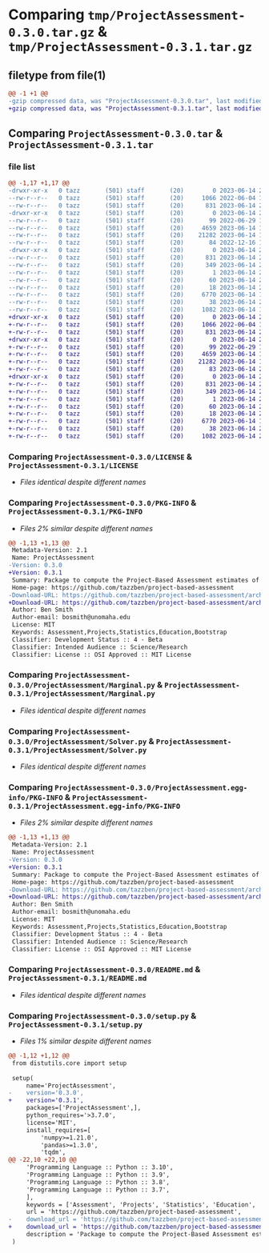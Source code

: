 # Comparing `tmp/ProjectAssessment-0.3.0.tar.gz` & `tmp/ProjectAssessment-0.3.1.tar.gz`

## filetype from file(1)

```diff
@@ -1 +1 @@
-gzip compressed data, was "ProjectAssessment-0.3.0.tar", last modified: Wed Jun 14 20:04:59 2023, max compression
+gzip compressed data, was "ProjectAssessment-0.3.1.tar", last modified: Wed Jun 14 20:53:27 2023, max compression
```

## Comparing `ProjectAssessment-0.3.0.tar` & `ProjectAssessment-0.3.1.tar`

### file list

```diff
@@ -1,17 +1,17 @@
-drwxr-xr-x   0 tazz       (501) staff       (20)        0 2023-06-14 20:04:59.928745 ProjectAssessment-0.3.0/
--rw-r--r--   0 tazz       (501) staff       (20)     1066 2022-06-04 12:11:30.000000 ProjectAssessment-0.3.0/LICENSE
--rw-r--r--   0 tazz       (501) staff       (20)      831 2023-06-14 20:04:59.928652 ProjectAssessment-0.3.0/PKG-INFO
-drwxr-xr-x   0 tazz       (501) staff       (20)        0 2023-06-14 20:04:59.927766 ProjectAssessment-0.3.0/ProjectAssessment/
--rw-r--r--   0 tazz       (501) staff       (20)       99 2022-06-29 18:35:17.000000 ProjectAssessment-0.3.0/ProjectAssessment/MakeTable.py
--rw-r--r--   0 tazz       (501) staff       (20)     4659 2023-06-14 19:59:55.000000 ProjectAssessment-0.3.0/ProjectAssessment/Marginal.py
--rw-r--r--   0 tazz       (501) staff       (20)    21282 2023-06-14 19:59:55.000000 ProjectAssessment-0.3.0/ProjectAssessment/Solver.py
--rw-r--r--   0 tazz       (501) staff       (20)       84 2022-12-16 11:54:15.000000 ProjectAssessment-0.3.0/ProjectAssessment/__init__.py
-drwxr-xr-x   0 tazz       (501) staff       (20)        0 2023-06-14 20:04:59.928504 ProjectAssessment-0.3.0/ProjectAssessment.egg-info/
--rw-r--r--   0 tazz       (501) staff       (20)      831 2023-06-14 20:04:59.000000 ProjectAssessment-0.3.0/ProjectAssessment.egg-info/PKG-INFO
--rw-r--r--   0 tazz       (501) staff       (20)      349 2023-06-14 20:04:59.000000 ProjectAssessment-0.3.0/ProjectAssessment.egg-info/SOURCES.txt
--rw-r--r--   0 tazz       (501) staff       (20)        1 2023-06-14 20:04:59.000000 ProjectAssessment-0.3.0/ProjectAssessment.egg-info/dependency_links.txt
--rw-r--r--   0 tazz       (501) staff       (20)       60 2023-06-14 20:04:59.000000 ProjectAssessment-0.3.0/ProjectAssessment.egg-info/requires.txt
--rw-r--r--   0 tazz       (501) staff       (20)       18 2023-06-14 20:04:59.000000 ProjectAssessment-0.3.0/ProjectAssessment.egg-info/top_level.txt
--rw-r--r--   0 tazz       (501) staff       (20)     6770 2023-06-14 19:59:55.000000 ProjectAssessment-0.3.0/README.md
--rw-r--r--   0 tazz       (501) staff       (20)       38 2023-06-14 20:04:59.928781 ProjectAssessment-0.3.0/setup.cfg
--rw-r--r--   0 tazz       (501) staff       (20)     1082 2023-06-14 19:59:55.000000 ProjectAssessment-0.3.0/setup.py
+drwxr-xr-x   0 tazz       (501) staff       (20)        0 2023-06-14 20:53:27.735282 ProjectAssessment-0.3.1/
+-rw-r--r--   0 tazz       (501) staff       (20)     1066 2022-06-04 12:11:30.000000 ProjectAssessment-0.3.1/LICENSE
+-rw-r--r--   0 tazz       (501) staff       (20)      831 2023-06-14 20:53:27.735189 ProjectAssessment-0.3.1/PKG-INFO
+drwxr-xr-x   0 tazz       (501) staff       (20)        0 2023-06-14 20:53:27.734521 ProjectAssessment-0.3.1/ProjectAssessment/
+-rw-r--r--   0 tazz       (501) staff       (20)       99 2022-06-29 18:35:17.000000 ProjectAssessment-0.3.1/ProjectAssessment/MakeTable.py
+-rw-r--r--   0 tazz       (501) staff       (20)     4659 2023-06-14 19:59:55.000000 ProjectAssessment-0.3.1/ProjectAssessment/Marginal.py
+-rw-r--r--   0 tazz       (501) staff       (20)    21282 2023-06-14 19:59:55.000000 ProjectAssessment-0.3.1/ProjectAssessment/Solver.py
+-rw-r--r--   0 tazz       (501) staff       (20)       83 2023-06-14 20:49:14.000000 ProjectAssessment-0.3.1/ProjectAssessment/__init__.py
+drwxr-xr-x   0 tazz       (501) staff       (20)        0 2023-06-14 20:53:27.735042 ProjectAssessment-0.3.1/ProjectAssessment.egg-info/
+-rw-r--r--   0 tazz       (501) staff       (20)      831 2023-06-14 20:53:27.000000 ProjectAssessment-0.3.1/ProjectAssessment.egg-info/PKG-INFO
+-rw-r--r--   0 tazz       (501) staff       (20)      349 2023-06-14 20:53:27.000000 ProjectAssessment-0.3.1/ProjectAssessment.egg-info/SOURCES.txt
+-rw-r--r--   0 tazz       (501) staff       (20)        1 2023-06-14 20:53:27.000000 ProjectAssessment-0.3.1/ProjectAssessment.egg-info/dependency_links.txt
+-rw-r--r--   0 tazz       (501) staff       (20)       60 2023-06-14 20:53:27.000000 ProjectAssessment-0.3.1/ProjectAssessment.egg-info/requires.txt
+-rw-r--r--   0 tazz       (501) staff       (20)       18 2023-06-14 20:53:27.000000 ProjectAssessment-0.3.1/ProjectAssessment.egg-info/top_level.txt
+-rw-r--r--   0 tazz       (501) staff       (20)     6770 2023-06-14 19:59:55.000000 ProjectAssessment-0.3.1/README.md
+-rw-r--r--   0 tazz       (501) staff       (20)       38 2023-06-14 20:53:27.735317 ProjectAssessment-0.3.1/setup.cfg
+-rw-r--r--   0 tazz       (501) staff       (20)     1082 2023-06-14 20:49:28.000000 ProjectAssessment-0.3.1/setup.py
```

### Comparing `ProjectAssessment-0.3.0/LICENSE` & `ProjectAssessment-0.3.1/LICENSE`

 * *Files identical despite different names*

### Comparing `ProjectAssessment-0.3.0/PKG-INFO` & `ProjectAssessment-0.3.1/PKG-INFO`

 * *Files 2% similar despite different names*

```diff
@@ -1,13 +1,13 @@
 Metadata-Version: 2.1
 Name: ProjectAssessment
-Version: 0.3.0
+Version: 0.3.1
 Summary: Package to compute the Project-Based Assessment estimates of student and rubric proficiency.
 Home-page: https://github.com/tazzben/project-based-assessment
-Download-URL: https://github.com/tazzben/project-based-assessment/archive/v0.3.0.tar.gz
+Download-URL: https://github.com/tazzben/project-based-assessment/archive/v0.3.1.tar.gz
 Author: Ben Smith
 Author-email: bosmith@unomaha.edu
 License: MIT
 Keywords: Assessment,Projects,Statistics,Education,Bootstrap
 Classifier: Development Status :: 4 - Beta
 Classifier: Intended Audience :: Science/Research
 Classifier: License :: OSI Approved :: MIT License
```

### Comparing `ProjectAssessment-0.3.0/ProjectAssessment/Marginal.py` & `ProjectAssessment-0.3.1/ProjectAssessment/Marginal.py`

 * *Files identical despite different names*

### Comparing `ProjectAssessment-0.3.0/ProjectAssessment/Solver.py` & `ProjectAssessment-0.3.1/ProjectAssessment/Solver.py`

 * *Files identical despite different names*

### Comparing `ProjectAssessment-0.3.0/ProjectAssessment.egg-info/PKG-INFO` & `ProjectAssessment-0.3.1/ProjectAssessment.egg-info/PKG-INFO`

 * *Files 2% similar despite different names*

```diff
@@ -1,13 +1,13 @@
 Metadata-Version: 2.1
 Name: ProjectAssessment
-Version: 0.3.0
+Version: 0.3.1
 Summary: Package to compute the Project-Based Assessment estimates of student and rubric proficiency.
 Home-page: https://github.com/tazzben/project-based-assessment
-Download-URL: https://github.com/tazzben/project-based-assessment/archive/v0.3.0.tar.gz
+Download-URL: https://github.com/tazzben/project-based-assessment/archive/v0.3.1.tar.gz
 Author: Ben Smith
 Author-email: bosmith@unomaha.edu
 License: MIT
 Keywords: Assessment,Projects,Statistics,Education,Bootstrap
 Classifier: Development Status :: 4 - Beta
 Classifier: Intended Audience :: Science/Research
 Classifier: License :: OSI Approved :: MIT License
```

### Comparing `ProjectAssessment-0.3.0/README.md` & `ProjectAssessment-0.3.1/README.md`

 * *Files identical despite different names*

### Comparing `ProjectAssessment-0.3.0/setup.py` & `ProjectAssessment-0.3.1/setup.py`

 * *Files 1% similar despite different names*

```diff
@@ -1,12 +1,12 @@
 from distutils.core import setup
 
 setup(
     name='ProjectAssessment',
-    version='0.3.0',
+    version='0.3.1',
     packages=['ProjectAssessment',],
     python_requires='>3.7.0',
     license='MIT',
     install_requires=[
         'numpy>=1.21.0',
         'pandas>=1.3.0',
         'tqdm',
@@ -22,10 +22,10 @@
     'Programming Language :: Python :: 3.10',
     'Programming Language :: Python :: 3.9',
     'Programming Language :: Python :: 3.8',
     'Programming Language :: Python :: 3.7',
     ],
     keywords = ['Assessment', 'Projects', 'Statistics', 'Education', 'Bootstrap'],
     url = 'https://github.com/tazzben/project-based-assessment',
-    download_url = 'https://github.com/tazzben/project-based-assessment/archive/v0.3.0.tar.gz',
+    download_url = 'https://github.com/tazzben/project-based-assessment/archive/v0.3.1.tar.gz',
     description = 'Package to compute the Project-Based Assessment estimates of student and rubric proficiency.',
 )
```

